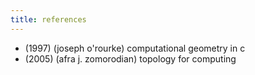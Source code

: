 ```yaml
---
title: references
---
```


- (1997) (joseph o'rourke) computational geometry in с
- (2005) (afra j. zomorodian) topology for computing
